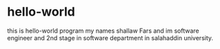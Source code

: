# hello-world
this is hello-world program
my names shallaw Fars and im software engineer and 2nd stage in software department in salahaddin university.
